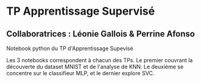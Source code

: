 # TP Apprentissage Supervisé
## Collaboratrices : Léonie Gallois & Perrine Afonso

Notebook python du TP d'Apprentissage Supevisé 

Les 3 notebooks correspondent à chacun des TPs. Le premier couvrant la découverte du dataset MNIST et de l'analyse de KNN. Le deuxième se concentre sur le classifieur MLP, et le dernier explore SVC.


